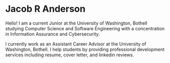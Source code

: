 # Jacob R Anderson
Hello! I am a current Junior at the University of Washington, Bothell studying Computer Science and Software Engineering with a concentration in Information Assurance and Cybersecurity.

I currently work as an Assistant Career Advisor at the University of Washington, Bothell. I help students by providing professional development services including resume, cover letter, and linkedin reviews. 

